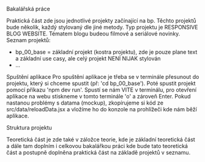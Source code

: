 Bakalářská práce

Praktická část zde jsou jednotlivé projekty začínající na bp. Těchto projektů bude několik, každý stylovaný dle jiné metody. Typ projektu je RESPONSIVE BLOG WEBSITE. Tématem blogu budeou filmové a seriálové novinky.  
Seznam projektů: 
  - bp_00_base = základní projekt (kostra projektu), zde je pouze plane text a základní use casy, ale celý projekt NENÍ NIJAK stylován
  - ...

Spuštění aplikace
Pro spuštění aplikace je třeba se v terminále přesunout do projektu, který si chceme spustit (př: 'cd bp_00_base').
Poté spustit projekt pomocí příkazu 'npm dev run'.
Spustí se nám VITE v terminálu, pro otevření aplikace na webu stiskneme v tomto terminále 'o' a zároveň Enter.
Pokud nastanou problémy s datama (mockup), zkopírujeme si kód ze src/data/reloadData.jsx a vložíme ho 
do konzole na prohlížeči kde nám běží aplikace.

Struktura projektu

Teoretická část je zde také v záložce teorie, kde je základní teoretická část a dále tam doplním i celkovou bakalářkou práci kde bude tato teoretická část 
a postupně doplněna praktická část na základě projektů v seznamu. 
